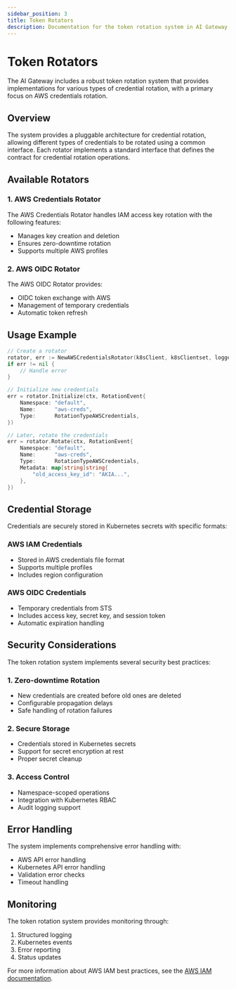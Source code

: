 ```yaml
---
sidebar_position: 3
title: Token Rotators
description: Documentation for the token rotation system in AI Gateway
---
```


# Token Rotators

The AI Gateway includes a robust token rotation system that provides implementations for various types of credential rotation, with a primary focus on AWS credentials rotation.

## Overview

The system provides a pluggable architecture for credential rotation, allowing different types of credentials to be rotated using a common interface. Each rotator implements a standard interface that defines the contract for credential rotation operations.

## Available Rotators

### 1. AWS Credentials Rotator

The AWS Credentials Rotator handles IAM access key rotation with the following features:
- Manages key creation and deletion
- Ensures zero-downtime rotation
- Supports multiple AWS profiles

### 2. AWS OIDC Rotator

The AWS OIDC Rotator provides:
- OIDC token exchange with AWS
- Management of temporary credentials
- Automatic token refresh

## Usage Example

```go
// Create a rotator
rotator, err := NewAWSCredentialsRotator(k8sClient, k8sClientset, logger)
if err != nil {
    // Handle error
}

// Initialize new credentials
err = rotator.Initialize(ctx, RotationEvent{
    Namespace: "default",
    Name:      "aws-creds",
    Type:      RotationTypeAWSCredentials,
})

// Later, rotate the credentials
err = rotator.Rotate(ctx, RotationEvent{
    Namespace: "default",
    Name:      "aws-creds",
    Type:      RotationTypeAWSCredentials,
    Metadata: map[string]string{
        "old_access_key_id": "AKIA...",
    },
})
```

## Credential Storage

Credentials are securely stored in Kubernetes secrets with specific formats:

### AWS IAM Credentials
- Stored in AWS credentials file format
- Supports multiple profiles
- Includes region configuration

### AWS OIDC Credentials
- Temporary credentials from STS
- Includes access key, secret key, and session token
- Automatic expiration handling

## Security Considerations

The token rotation system implements several security best practices:

### 1. Zero-downtime Rotation
- New credentials are created before old ones are deleted
- Configurable propagation delays
- Safe handling of rotation failures

### 2. Secure Storage
- Credentials stored in Kubernetes secrets
- Support for secret encryption at rest
- Proper secret cleanup

### 3. Access Control
- Namespace-scoped operations
- Integration with Kubernetes RBAC
- Audit logging support

## Error Handling

The system implements comprehensive error handling with:
- AWS API error handling
- Kubernetes API error handling
- Validation error checks
- Timeout handling

## Monitoring

The token rotation system provides monitoring through:
1. Structured logging
2. Kubernetes events
3. Error reporting
4. Status updates

For more information about AWS IAM best practices, see the [AWS IAM documentation](https://docs.aws.amazon.com/IAM/latest/UserGuide/best-practices.html). 
